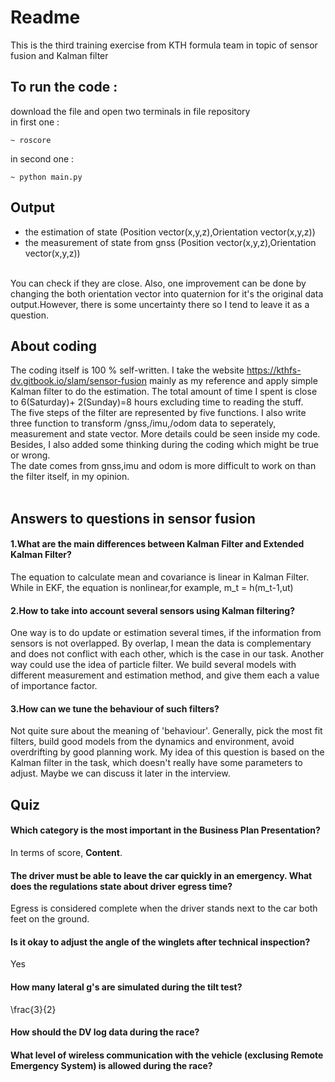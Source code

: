 # Readme
This is the third training exercise from KTH formula team in topic of sensor fusion and Kalman filter<br>
## To run the code : 
download the file and open two terminals in file repository<br>
in first one :<br>
```
~ roscore
```
in second one : <br>
```
~ python main.py
```
## Output
- the estimation of state (Position vector(x,y,z),Orientation vector(x,y,z))<br>
- the measurement of state from gnss (Position vector(x,y,z),Orientation vector(x,y,z))<br>
<br>
You can check if they are close. Also, one improvement can be done by changing the both orientation vector into quaternion
for it's the original data output.However, there is some uncertainty there so I tend to leave it as a question. 

## About coding
The coding itself is 100 % self-written. I take the website https://kthfs-dv.gitbook.io/slam/sensor-fusion mainly as my reference and apply simple Kalman filter to do the estimation. The total amount of time I spent is close to 6(Saturday)+ 2(Sunday)=8 hours excluding time to reading the stuff.<br>
The five steps of the filter are represented by five functions. I also write three function to transform /gnss,/imu,/odom data to seperately, measurement and state vector. More details could be seen inside my code. Besides, I also added some thinking during the coding which might be true or wrong.<br>
The date comes from gnss,imu and odom is more difficult to work on than the filter itself, in my opinion.<br>
<br>
## Answers to questions in sensor fusion
#### 1.What are the main differences between Kalman Filter and Extended Kalman Filter?<br>
The equation to calculate mean and covariance is linear in Kalman Filter. While in EKF, the equation is nonlinear,for example, m_t = h(m_t-1,ut)<br>
#### 2.How to take into account several sensors using Kalman filtering?
One way is to do update or estimation several times, if the information from sensors is not overlapped. By overlap, I mean the data is complementary and does not conflict with each other, which is the case in our task. 
Another way could use the idea of particle filter. We build several models with different measurement and estimation method, and give them each a value of importance factor.<br>
#### 3.How can we tune the behaviour of such filters?
Not quite sure about the meaning of 'behaviour'. Generally, pick the most fit filters, build good models from the dynamics and environment, avoid overdrifting by good planning work. My idea of this question is based on the Kalman filter in the task, which doesn't really have some parameters to adjust. Maybe we can discuss it later in the interview.

## Quiz
#### Which category is the most important in the Business Plan Presentation?
In terms of score, **Content**.
#### The driver must be able to leave the car quickly in an emergency. What does the regulations state about driver egress time?
Egress is considered complete when the driver stands next to the car both feet on the ground.
#### Is it okay to adjust the angle of the winglets after technical inspection?
Yes
#### How many lateral g's are simulated during the tilt test?
\frac{3}{2}
#### How should the DV log data during the race?
#### What level of wireless communication with the vehicle (exclusing Remote Emergency System) is allowed during the race?

